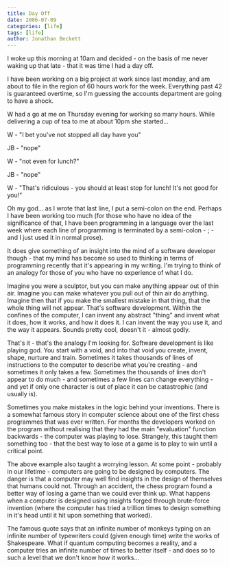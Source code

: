 ```yaml
---
title: Day Off
date: 2006-07-09
categories: [life]
tags: [life]
author: Jonathan Beckett
---
```


I woke up this morning at 10am and decided - on the basis of me never waking up that late - that it was time I had a day off.

I have been working on a big project at work since last monday, and am about to file in the region of 60 hours work for the week. Everything past 42 is guaranteed overtime, so I'm guessing the accounts department are going to have a shock.

W had a go at me on Thursday evening for working so many hours. While delivering a cup of tea to me at about 10pm she started...

W - "I bet you've not stopped all day have you"

JB - "nope"

W - "not even for lunch?"

JB - "nope"

W - "That's ridiculous - you should at least stop for lunch! It's not good for you!"

Oh my god... as I wrote that last line, I put a semi-colon on the end. Perhaps I have been working too much (for those who have no idea of the significance of that, I have been programming in a language over the last week where each line of programming is terminated by a semi-colon - ; - and I just used it in normal prose).

It does give something of an insight into the mind of a software developer though - that my mind has become so used to thinking in terms of programming recently that it's appearing in my writing. I'm trying to think of an analogy for those of you who have no experience of what I do.

Imagine you were a sculptor, but you can make anything appear out of thin air. Imagine you can make whatever you pull out of thin air do anything. Imagine then that if you make the smallest mistake in that thing, that the whole thing will not appear. That's software development. Within the confines of the computer, I can invent any abstract "thing" and invent what it does, how it works, and how it does it. I can invent the way you use it, and the way it appears. Sounds pretty cool, doesn't it - almost godly.

That's it - that's the analogy I'm looking for. Software development is like playing god. You start with a void, and into that void you create, invent, shape, nurture and train. Sometimes it takes thousands of lines of instructions to the computer to describe what you're creating - and sometimes it only takes a few. Sometimes the thousands of lines don't appear to do much - and sometimes a few lines can change everything - and yet if only one character is out of place it can be catastrophic (and usually is).

Sometimes you make mistakes in the logic behind your inventions. There is a somewhat famous story in computer science about one of the first chess programmes that was ever written. For months the developers worked on the program without realising that they had the main "evaluation" function backwards - the computer was playing to lose. Strangely, this taught them something too - that the best way to lose at a game is to play to win until a critical point.

The above example also taught a worrying lesson. At some point - probably in our lifetime - computers are going to be designed by computers. The danger is that a computer may well find insights in the design of themselves that humans could not. Through an accident, the chess program found a better way of losing a game than we could ever think up. What happens when a computer is designed using insights forged through brute-force invention (where the computer has tried a trillion times to design something in it's head until it hit upon something that worked).

The famous quote says that an infinite number of monkeys typing on an infinite number of typewriters could (given enough time) write the works of Shakespeare. What if quantum computing becomes a reality, and a computer tries an infinite number of times to better itself - and does so to such a level that we don't know how it works...